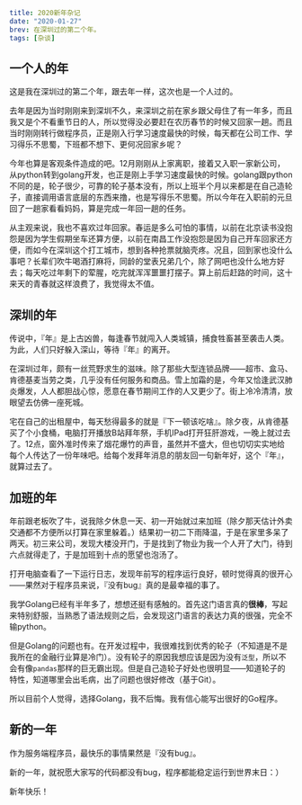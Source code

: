 ```yaml lw-blog-meta
title: 2020新年杂记
date: "2020-01-27"
brev: 在深圳过的第二个年。
tags: [杂谈]
```


## 一个人的年

这是我在深圳过的第二个年，跟去年一样，这次也是一个人过的。

去年是因为当时刚刚来到深圳不久，来深圳之前在家乡跟父母住了有一年多，而且我又是个不看重节日的人，所以觉得没必要赶在农历春节的时候又回家一趟。而且当时刚刚转行做程序员，正是刚入行学习速度最快的时候，每天都在公司工作、学习得乐不思蜀，下班都不想下、更何况回家乡呢？

今年也算是客观条件造成的吧。12月刚刚从上家离职，接着又入职一家新公司，从python转到golang开发，也正是刚上手学习速度最快的时候。golang跟python不同的是，轮子很少，可靠的轮子基本没有，所以上班半个月以来都是在自己造轮子，直接调用语言底层的东西来撸，也是写得乐不思蜀。所以今年在入职前的元旦回了一趟家看看妈妈，算是完成一年回一趟的任务。

从主观来说，我也不喜欢过年回家。春运是多么可怕的事情，以前在北京读书没抱怨是因为学生假期坐车还算方便，以前在南昌工作没抱怨是因为自己开车回家还方便，而如今在深圳这个打工城市，想到各种抢票就脑壳疼。况且，回到家也没什么事吧？长辈们吹牛喝酒打麻将，同龄的堂表兄弟几个，除了网吧也没什么地方好去；每天吃过年剩下的荤腥，吃完就浑浑噩噩打摆子。算上前后赶路的时间，这十来天的青春就这样浪费了，我觉得太不值。

## 深圳的年

传说中，『年』是上古凶兽，每逢春节就闯入人类城镇，捕食牲畜甚至袭击人类。为此，人们只好躲入深山，等待『年』的离开。

在深圳过年，颇有一丝荒野求生的滋味。除了那些大型连锁品牌——超市、盒马、肯德基麦当劳之类，几乎没有任何服务和商品。雪上加霜的是，今年又恰逢武汉肺炎爆发，人人都胆战心惊，愿意在春节期间工作的人又更少了。街上冷冷清清，放眼望去仿佛一座死城。

宅在自己的出租屋中，每天愁得最多的就是『下一顿该吃啥』。除夕夜，从肯德基买了个小食桶，电脑打开播放B站拜年祭，手机IPad打开狂肝游戏，一晚上就过去了。12点，窗外准时传来了烟花爆竹的声音，虽然并不盛大，但也切切实实地给每个人传达了一份年味吧。给每个发拜年消息的朋友回一句新年好，这个『年』，就算过去了。

## 加班的年

年前跟老板吹了牛，说我除夕休息一天、初一开始就过来加班（除夕那天估计外卖交通都不方便所以打算在家里躲着。）结果初一初二下雨降温，于是在家里多呆了两天。初三来公司，发现大楼没开门，于是找到了物业为我一个人开了大门，待到六点就得走了，于是加班到十点的愿望也泡汤了。

打开电脑查看了一下运行日志，发现年前写的程序运行良好，顿时觉得真的很开心——果然对于程序员来说，『没有bug』真的是最幸福的事了。

我学Golang已经有半年多了，想想还挺有感触的。首先这门语言真的**很棒**，写起来特别舒服，当熟悉了语法规则之后，会发现这门语言的表达力真的很强，完全不输python。

但是Golang的问题也有。在开发过程中，我很难找到优秀的轮子（不知道是不是我所在的金融行业算是冷门）。没有轮子的原因我想应该是因为没有`泛型`，所以不会有像`pandas`那样的巨无霸出现。但是自己造轮子好处也很明显——知道轮子的特性，知道哪里会出毛病，出了问题也很好修改（基于Git）。

所以目前个人觉得，选择Golang，我不后悔。我有信心能写出很好的Go程序。

## 新的一年

作为服务端程序员，最快乐的事情果然是『没有bug』。

新的一年，就祝愿大家写的代码都没有bug，程序都能稳定运行到世界末日：）

新年快乐！
